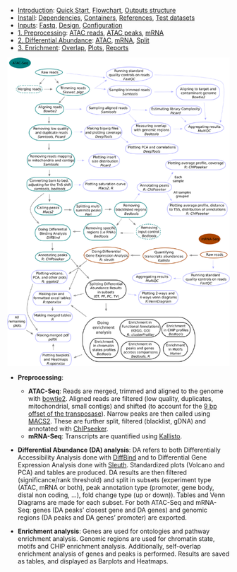 

* [Introduction](/README.md): [Quick Start](/docs/1_Intro/Quick_start.md), [Flowchart](/docs/1_Intro/Flowchart.md), [Outputs structure](/docs/1_Intro/Outputs_structure.md)
* [Install](/docs/2_Install/2_Install.md): [Dependencies](/docs/2_Install/Dependencies.md), [Containers](/docs/2_Install/Containers.md), [References](/docs/2_Install/References.md), [Test datasets](/docs/2_Install/Test_datasets.md)
* [Inputs](/docs/3_Inputs/3_Inputs.md): [Fastq](/docs/3_Inputs/Fastq.md), [Design](/docs/3_Inputs/Design.md), [Configuration](/docs/3_Inputs/Configuration.md)
* [1. Preprocessing](/docs/4_Prepro/4_Prepro.md): [ATAC reads](/docs/4_Prepro/ATAC_reads.md), [ATAC peaks](/docs/4_Prepro/ATAC_peaks.md), [mRNA](/docs/4_Prepro/mRNA.md)
* [2. Differential Abundance](/docs/5_DA/5_DA.md): [ATAC](/docs/5_DA/DA_ATAC.md), [mRNA](/docs/5_DA/DA_mRNA.md), [Split](/docs/5_DA/Split.md)
* [3. Enrichment](/docs/6_Enrich/6_Enrich.md): [Overlap](/docs/6_Enrich/Overlap.md), [Plots](/docs/6_Enrich/Plots.md), [Reports](/docs/6_Enrich/Reports.md)

[](END_OF_MENU)



![Cactus all steps](/docs/images/cactus_all_steps.png "Cactus all steps")

 - **Preprocessing**:
   - **ATAC-Seq**: Reads are merged, trimmed and aligned to the genome with [bowtie2]. Aligned reads are filtered (low quality, duplicates, mitochondrial, small contigs) and shifted (to account for the [9 bp offset of the transposase](https://doi.org/10.1038/nmeth.2688)). Narrow peaks are then called using [MACS2]. These are further split, filtered (blacklist, gDNA) and annotated with [ChIPseeker]. 
   - **mRNA-Seq**: Transcripts are quantified using [Kallisto].
 
 - **Differential Abundance (DA) analysis**: DA refers to both Differentially Accessibility Analysis done with [DiffBind] and to Differential Gene Expression Analysis done with [Sleuth]. Standardized plots (Volcano and PCA) and tables are produced. DA results are then filtered (significance/rank threshold) and split in subsets (experiment type (ATAC, mRNA or both), peak annotation type (promoter, gene body, distal non coding, ...), fold change type (up or down)). Tables and Venn Diagrams are made for each subset. For both ATAC-Seq and mRNA-Seq: genes (DA peaks’ closest gene and DA genes) and genomic regions (DA peaks and DA genes’ promoter) are exported. 
 
 - **Enrichment analysis**: Genes are used for ontologies and pathway enrichment analysis. Genomic regions are used for chromatin state, motifs and CHIP enrichment analysis. Additionally, self-overlap enrichment analysis of genes and peaks is performed. Results are saved as tables, and displayed as Barplots and Heatmaps.


[Bowtie2]: https://www.nature.com/articles/nmeth.1923
[ChIPseeker]: https://doi.org/10.1093/bioinformatics/btv145
[Kallisto]: https://doi.org/10.1038/nbt.3519
[Sleuth]: https://doi.org/10.1038/nmeth.4324
[MACS2]: https://doi.org/10.1101/496521 
[DiffBind]: https://doi.org/10.1038/nature10730


